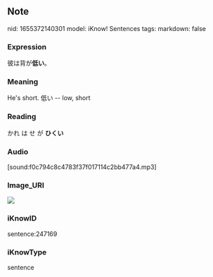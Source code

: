 ## Note
nid: 1655372140301
model: iKnow! Sentences
tags: 
markdown: false

### Expression
彼は背が<b>低い</b>。

### Meaning
He's short.
低い -- low, short

### Reading
かれ は せ が <b>ひくい</b>

### Audio
[sound:f0c794c8c4783f37f017114c2bb477a4.mp3]

### Image_URI
<img src="defcbc984fe69dca7854afe40296a3e8.jpg">

### iKnowID
sentence:247169

### iKnowType
sentence
